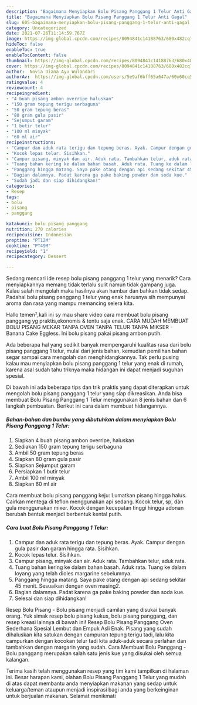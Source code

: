 ```yaml
---
description: "Bagaimana Menyiapkan Bolu Pisang Panggang 1 Telur Anti Gagal"
title: "Bagaimana Menyiapkan Bolu Pisang Panggang 1 Telur Anti Gagal"
slug: 605-bagaimana-menyiapkan-bolu-pisang-panggang-1-telur-anti-gagal
category: Uncategorized
date: 2021-07-26T11:14:59.767Z
image: https://img-global.cpcdn.com/recipes/8094841c14188763/680x482cq70/bolu-pisang-panggang-1-telur-foto-resep-utama.jpg
hideToc: false
enableToc: true
enableTocContent: false
thumbnail: https://img-global.cpcdn.com/recipes/8094841c14188763/680x482cq70/bolu-pisang-panggang-1-telur-foto-resep-utama.jpg
cover: https://img-global.cpcdn.com/recipes/8094841c14188763/680x482cq70/bolu-pisang-panggang-1-telur-foto-resep-utama.jpg
author:  Novia Diana Ayu Wulandari
authorAv:  https://img-global.cpcdn.com/users/5e9af6bff65a647a/60x60cq50/avatar.jpg
ratingvalue: 4
reviewcount: 4
recipeingredient:
- "4 buah pisang ambon overripe haluskan"
- "150 gram tepung terigu serbaguna"
- "50 gram tepung beras"
- "80 gram gula pasir"
- "Sejumput garam"
- "1 butir telur"
- "100 ml minyak"
- "60 ml air"
recipeinstructions:
- "Campur dan aduk rata terigu dan tepung beras. Ayak. Campur dengan gula pasir dan garam hingga rata. Sisihkan."
- "Kocok lepas telur. Sisihkan."
- "Campur pisang, minyak dan air. Aduk rata. Tambahkan telur, aduk rata."
- "Tuang bahan kering ke dalam bahan basah. Aduk rata. Tuang ke dalam loyang yang telah dioles margarine sebelumnya."
- "Panggang hingga matang. Saya pake otang dengan api sedang sekitar 45 menit. Sesuaikan dengan oven masing2."
- "Bagian dalamnya. Padat karena ga pake baking powder dan soda kue."
- "Sudah jadi dan siap dihidangkan!"
categories:
- Resep
tags:
- bolu
- pisang
- panggang

katakunci: bolu pisang panggang 
nutrition: 270 calories
recipecuisine: Indonesian
preptime: "PT12M"
cooktime: "PT49M"
recipeyield: "1"
recipecategory: Dessert

---
```



Sedang mencari ide resep bolu pisang panggang 1 telur yang menarik? Cara menyiapkannya memang tidak terlalu sulit namun tidak gampang juga. Kalau salah mengolah maka hasilnya akan hambar dan bahkan tidak sedap. Padahal bolu pisang panggang 1 telur yang enak harusnya sih mempunyai aroma dan rasa yang mampu memancing selera kita.


Hallo temen²,kali ini sy mau share video cara membuat bolu pisang panggang yg praktis,ekonomis &amp; tentu saja enak. CARA MUDAH MEMBUAT BOLU PISANG MEKAR TANPA OVEN TANPA TELUR TANPA MIKSER - Banana Cake Eggless. Ini bolu pisang pakai pisang ambon putih.

Ada beberapa hal yang sedikit banyak mempengaruhi kualitas rasa dari bolu pisang panggang 1 telur, mulai dari jenis bahan, kemudian pemilihan bahan segar sampai cara mengolah dan menghidangkannya. Tak perlu pusing kalau mau menyiapkan bolu pisang panggang 1 telur yang enak di rumah, karena asal sudah tahu triknya maka hidangan ini dapat menjadi suguhan spesial.


Di bawah ini ada beberapa tips dan trik praktis yang dapat diterapkan untuk mengolah bolu pisang panggang 1 telur yang siap dikreasikan. Anda bisa membuat Bolu Pisang Panggang 1 Telur menggunakan 8 jenis bahan dan 6 langkah pembuatan. Berikut ini cara dalam membuat hidangannya.

<!--inarticleads1-->

##### Bahan-bahan dan bumbu yang dibutuhkan dalam menyiapkan Bolu Pisang Panggang 1 Telur:

1. Siapkan 4 buah pisang ambon overripe, haluskan
1. Sediakan 150 gram tepung terigu serbaguna
1. Ambil 50 gram tepung beras
1. Siapkan 80 gram gula pasir
1. Siapkan Sejumput garam
1. Persiapkan 1 butir telur
1. Ambil 100 ml minyak
1. Siapkan 60 ml air


Cara membuat bolu pisang panggang keju: Lumatkan pisang hingga halus. Cairkan mentega di teflon menggunakan api sedang. Kocok telur, sp, dan gula menggunakan mixer. Kocok dengan kecepatan tinggi hingga adonan berubah bentuk menjadi berbentuk kental putih. 

<!--inarticleads2-->

##### Cara buat Bolu Pisang Panggang 1 Telur:

1. Campur dan aduk rata terigu dan tepung beras. Ayak. Campur dengan gula pasir dan garam hingga rata. Sisihkan.
1. Kocok lepas telur. Sisihkan.
1. Campur pisang, minyak dan air. Aduk rata. Tambahkan telur, aduk rata.
1. Tuang bahan kering ke dalam bahan basah. Aduk rata. Tuang ke dalam loyang yang telah dioles margarine sebelumnya.
1. Panggang hingga matang. Saya pake otang dengan api sedang sekitar 45 menit. Sesuaikan dengan oven masing2.
1. Bagian dalamnya. Padat karena ga pake baking powder dan soda kue.
1. Selesai dan siap dihidangkan!

Resep Bolu Pisang - Bolu pisang menjadi camilan yang disukai banyak orang. Yuk simak resep bolu pisang kukus, bolu pisang panggang, dan resep kreasi lainnya di bawah ini! Resep Bolu Pisang Panggang Oven Sederhana Spesial Lembut dan Empuk Asli Enak. Pisang yang sudah dihaluskan kita satukan dengan campuran tepung terigu tadi, lalu kita campurkan dengan kocokan telur tadi kita aduk-aduk secara perlahan dan tambahkan dengan margarin yang sudah. Cara Membuat Bolu Panggang - Bolu panggang merupakan salah satu jenis kue yang disukai oleh semua kalangan. 

Terima kasih telah menggunakan resep yang tim kami tampilkan di halaman ini. Besar harapan kami, olahan Bolu Pisang Panggang 1 Telur yang mudah di atas dapat membantu anda menyiapkan makanan yang sedap untuk keluarga/teman ataupun menjadi inspirasi bagi anda yang berkeinginan untuk berjualan makanan. Selamat menikmati
